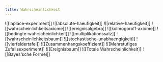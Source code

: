 ```yaml
---
title: Wahrscheinlichkeit
---
```


![[laplace-experiment]]
![[absolute-haeufigkeit]]
![[relative-haeufigkeit]]
![[wahrscheinlichkeitsaxiome]]
![[ereignisalgebra]]
![[kolmogoroff-axiome]]
![[bedingte-wahrscheinlichkeit]]
![[multiplikationssatz]]
![[wahrscheinlichkeitsbaum]]
![[stochastische-unabhaengigkeit]]
![[vierfeldertafel]]
![[Zusammenhangskoeffizient]]
![[Mehrstufiges Zufallsexperiment]]
![[Ereignisbaum]]
![[Totale Wahrscheinlichkeit]]
![[Bayes'sche Formel]]